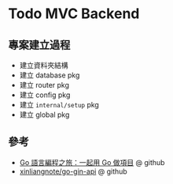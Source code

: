 # Todo MVC Backend

## 專案建立過程

- 建立資料夾結構
- 建立 database pkg
- 建立 router pkg
- 建立 config pkg
- 建立 `internal/setup` pkg
- 建立 global pkg

## 參考

- [Go 語言編程之旅：一起用 Go 做項目](https://github.com/go-programming-tour-book/blog-service) @ github
- [xinliangnote/go-gin-api](https://github.com/xinliangnote/go-gin-api) @ github

